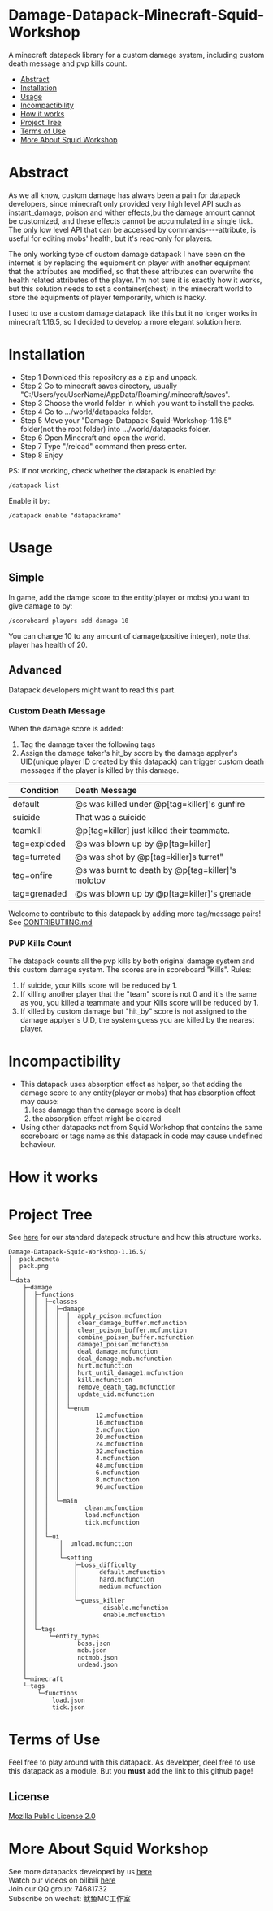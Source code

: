 
# Damage-Datapack-Minecraft-Squid-Workshop
A minecraft datapack library for a custom damage system, including custom death message and pvp kills count.

- [Abstract](#Abstract)
- [Installation](#installation)
- [Usage](#Usage)
- [Incompactibility](#Incompactibility)
- [How it works](#How)
- [Project Tree](#Project)
- [Terms of Use](#Terms)
- [More About Squid Workshop](#More)

# Abstract
As we all know, custom damage has always been a pain for datapack developers, since minecraft only provided very high level API such as instant_damage, poison and wither effects,bu the damage amount cannot be customized, and these effects cannot be accumulated in a single tick. The only low level API that can be accessed by commands----attribute, is useful for editing mobs' health, but it's read-only for players.

The only working type of custom damage datapack I have seen on the internet is by replacing the equipment on player with another equipment that the attributes are modified, so that these attributes can overwrite the health related attributes of the player. I'm not sure it is exactly how it works, but this solution needs to set a container(chest) in the minecraft world to store the equipments of player temporarily, which is hacky. 

I used to use a custom damage datapack like this but it no longer works in minecraft 1.16.5, so I decided to develop a more elegant solution here.


# Installation
- Step 1 Download this repository as a zip and unpack.
- Step 2 Go to minecraft saves directory, usually "C:/Users/youUserName/AppData/Roaming/.minecraft/saves".
- Step 3 Choose the world folder in which you want to install the packs.
- Step 4 Go to .../world/datapacks folder.
- Step 5 Move your "Damage-Datapack-Squid-Workshop-1.16.5" folder(not the root folder) into .../world/datapacks folder.
- Step 6 Open Minecraft and open the world.
- Step 7 Type "/reload" command then press enter.
- Step 8 Enjoy

PS: If not working, check whether the datapack is enabled by:

	/datapack list
Enable it by:

	/datapack enable "datapackname"
  
# Usage
## Simple
In game, add the damge score to the entity(player or mobs) you want to give damage to by:

  	/scoreboard players add damage 10
  
You can change 10 to any amount of damage(positive integer), note that player has health of 20.


## Advanced
Datapack developers might want to read this part.
### Custom Death Message
When the damage score is added:
1. Tag the damage taker the following tags
2. Assign the damage taker's hit_by score by the damage applyer's UID(unique player ID created by this datapack)
can trigger custom death messages if the player is killed by this damage.

| Condition | Death Message |
| --- | :------ |
| default | @s was killed under @p[tag=killer]'s gunfire
| suicide | That was a suicide
| teamkill | @p[tag=killer] just killed their teammate.
| tag=exploded | @s was blown up by @p[tag=killer]
| tag=turreted | @s was shot by @p[tag=killer]s turret"
| tag=onfire | @s was burnt to death by @p[tag=killer]'s molotov
| tag=grenaded | @s was blown up by @p[tag=killer]'s grenade

Welcome to contribute to this datapack by adding more tag/message pairs! See [CONTRIBUTIING.md](https://github.com/DaveHJT/Damage-Datapack-Minecraft-Squid-Workshop/blob/main/CONTRIBUTING.md)

### PVP Kills Count
The datapack counts all the pvp kills by both original damage system and this custom damage system.
The scores are in scoreboard "Kills".
Rules:
1. If suicide, your Kills score will be reduced by 1.
2. If killing another player that the "team" score is not 0 and it's the same as you, you killed a teammate and your Kills score will be reduced by 1.
3. If killed by custom damage but "hit_by" score is not assigned to the damage applyer's UID, the system guess you are killed by the nearest player.

# Incompactibility
* This datapack uses absorption effect as helper, so that adding the damage score to any entity(player or mobs) that has absorption effect may cause:
	1. less damage than the damage score is dealt
	2. the absorption effect might be cleared
* Using other datapacks not from Squid Workshop that contains the same scoreboard or tags name as this datapack in code may cause undefined behaviour.

# How it works

# Project Tree
See [here](https://github.com/Squid-Workshop/MinecraftDatapacksProject/blob/master/CONTRIBUTING.md) for our standard datapack structure and how this structure works.

	Damage-Datapack-Squid-Workshop-1.16.5/
	│  pack.mcmeta
	│  pack.png
	│
	└─data
	    ├─damage
	    │  ├─functions
	    │  │  ├─classes
	    │  │  │  ├─damage
	    │  │  │  │  │  apply_poison.mcfunction
	    │  │  │  │  │  clear_damage_buffer.mcfunction
	    │  │  │  │  │  clear_poison_buffer.mcfunction
	    │  │  │  │  │  combine_poison_buffer.mcfunction
	    │  │  │  │  │  damage1_poison.mcfunction
	    │  │  │  │  │  deal_damage.mcfunction
	    │  │  │  │  │  deal_damage_mob.mcfunction
	    │  │  │  │  │  hurt.mcfunction
	    │  │  │  │  │  hurt_until_damage1.mcfunction
	    │  │  │  │  │  kill.mcfunction
	    │  │  │  │  │  remove_death_tag.mcfunction
	    │  │  │  │  │  update_uid.mcfunction
	    │  │  │  │  │
	    │  │  │  │  └─enum
	    │  │  │  │          12.mcfunction
	    │  │  │  │          16.mcfunction
	    │  │  │  │          2.mcfunction
	    │  │  │  │          20.mcfunction
	    │  │  │  │          24.mcfunction
	    │  │  │  │          32.mcfunction
	    │  │  │  │          4.mcfunction
	    │  │  │  │          48.mcfunction
	    │  │  │  │          6.mcfunction
	    │  │  │  │          8.mcfunction
	    │  │  │  │          96.mcfunction
	    │  │  │  │
	    │  │  │  └─main
	    │  │  │          clean.mcfunction
	    │  │  │          load.mcfunction
	    │  │  │          tick.mcfunction
	    │  │  │
	    │  │  └─ui
	    │  │      │  unload.mcfunction
	    │  │      │
	    │  │      └─setting
	    │  │          ├─boss_difficulty
	    │  │          │      default.mcfunction
	    │  │          │      hard.mcfunction
	    │  │          │      medium.mcfunction
	    │  │          │
	    │  │          └─guess_killer
	    │  │                  disable.mcfunction
	    │  │                  enable.mcfunction
	    │  │
	    │  └─tags
	    │      └─entity_types
	    │              boss.json
	    │              mob.json
	    │              notmob.json
	    │              undead.json
	    │
	    └─minecraft
		└─tags
		    └─functions
			    load.json
			    tick.json

# Terms of Use
Feel free to play around with this datapack.
As developer, deel free to use this datapack as a module.
But you **must** add the link to this github page!
## License
[Mozilla Public License 2.0](https://github.com/DaveHJT/Damage-Datapack-Minecraft-Squid-Workshop/blob/main/LICENSE)

# More About Squid Workshop
See more datapacks developed by us [here](https://github.com/Squid-Workshop/MinecraftDatapacksProject) \
Watch our videos on bilibili [here](https://space.bilibili.com/649645265?from=search&seid=778816111336987286) \
Join our QQ group: 74681732 \
Subscribe on wechat: 鱿鱼MC工作室 

